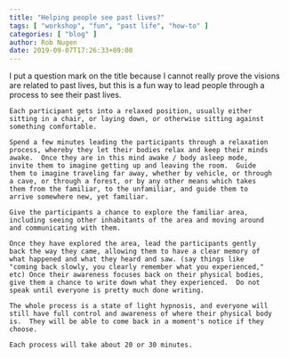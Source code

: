 ```yaml
---
title: "Helping people see past lives?"
tags: [ "workshop", "fun", "past life", "how-to" ]
categories: [ "blog" ]
author: Rob Nugen
date: 2019-09-07T17:26:33+09:00
---
```


I put a question mark on the title because I cannot really prove the
visions are related to past lives, but this is a fun way to lead
people through a process to see their past lives.

    Each participant gets into a relaxed position, usually either
    sitting in a chair, or laying down, or otherwise sitting against
    something comfortable.
    
    Spend a few minutes leading the participants through a relaxation
    process, whereby they let their bodies relax and keep their minds
    awake.  Once they are in this mind awake / body asleep mode,
    invite them to imagine getting up and leaving the room.  Guide
    them to imagine traveling far away, whether by vehicle, or through
    a cave, or through a forest, or by any other means which takes
    them from the familiar, to the unfamiliar, and guide them to
    arrive somewhere new, yet familiar.
    
    Give the participants a chance to explore the familiar area,
    including seeing other inhabitants of the area and moving around
    and communicating with them.
    
    Once they have explored the area, lead the participants gently
    back the way they came, allowing them to have a clear memory of
    what happened and what they heard and saw. (say things like
    "coming back slowly, you clearly remember what you experienced,"
    etc) Once their awareness focuses back on their physical bodies,
    give them a chance to write down what they experienced.  Do not
    speak until everyone is pretty much done writing.
    
    The whole process is a state of light hypnosis, and everyone will
    still have full control and awareness of where their physical body
    is.  They will be able to come back in a moment's notice if they
    choose.

    Each process will take about 20 or 30 minutes.
